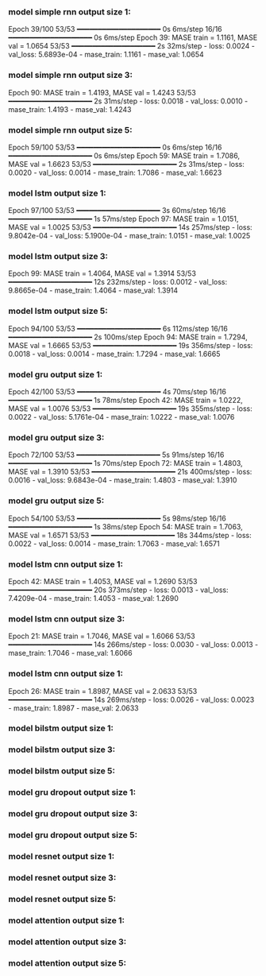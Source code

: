 ### model simple rnn output size 1:
Epoch 39/100
53/53 ━━━━━━━━━━━━━━━━━━━━ 0s 6ms/step
16/16 ━━━━━━━━━━━━━━━━━━━━ 0s 6ms/step
Epoch 39: MASE train = 1.1161, MASE val = 1.0654
53/53 ━━━━━━━━━━━━━━━━━━━━ 2s 32ms/step - loss: 0.0024 - val_loss: 5.6893e-04 - mase_train: 1.1161 - mase_val: 1.0654
### model simple rnn output size 3:
Epoch 90: MASE train = 1.4193, MASE val = 1.4243
53/53 ━━━━━━━━━━━━━━━━━━━━ 2s 31ms/step - loss: 0.0018 - val_loss: 0.0010 - mase_train: 1.4193 - mase_val: 1.4243
### model simple rnn output size 5:
Epoch 59/100
53/53 ━━━━━━━━━━━━━━━━━━━━ 0s 6ms/step
16/16 ━━━━━━━━━━━━━━━━━━━━ 0s 6ms/step
Epoch 59: MASE train = 1.7086, MASE val = 1.6623
53/53 ━━━━━━━━━━━━━━━━━━━━ 2s 31ms/step - loss: 0.0020 - val_loss: 0.0014 - mase_train: 1.7086 - mase_val: 1.6623
### model lstm output size 1:
Epoch 97/100
53/53 ━━━━━━━━━━━━━━━━━━━━ 3s 60ms/step
16/16 ━━━━━━━━━━━━━━━━━━━━ 1s 57ms/step
Epoch 97: MASE train = 1.0151, MASE val = 1.0025
53/53 ━━━━━━━━━━━━━━━━━━━━ 14s 257ms/step - loss: 9.8042e-04 - val_loss: 5.1900e-04 - mase_train: 1.0151 - mase_val: 1.0025
### model lstm output size 3:
Epoch 99: MASE train = 1.4064, MASE val = 1.3914
53/53 ━━━━━━━━━━━━━━━━━━━━ 12s 232ms/step - loss: 0.0012 - val_loss: 9.8665e-04 - mase_train: 1.4064 - mase_val: 1.3914
### model lstm output size 5:
Epoch 94/100
53/53 ━━━━━━━━━━━━━━━━━━━━ 6s 112ms/step
16/16 ━━━━━━━━━━━━━━━━━━━━ 2s 100ms/step
Epoch 94: MASE train = 1.7294, MASE val = 1.6665
53/53 ━━━━━━━━━━━━━━━━━━━━ 19s 356ms/step - loss: 0.0018 - val_loss: 0.0014 - mase_train: 1.7294 - mase_val: 1.6665
### model gru output size 1:
Epoch 42/100
53/53 ━━━━━━━━━━━━━━━━━━━━ 4s 70ms/step
16/16 ━━━━━━━━━━━━━━━━━━━━ 1s 78ms/step
Epoch 42: MASE train = 1.0222, MASE val = 1.0076
53/53 ━━━━━━━━━━━━━━━━━━━━ 19s 355ms/step - loss: 0.0022 - val_loss: 5.1761e-04 - mase_train: 1.0222 - mase_val: 1.0076
### model gru output size 3:
Epoch 72/100
53/53 ━━━━━━━━━━━━━━━━━━━━ 5s 91ms/step
16/16 ━━━━━━━━━━━━━━━━━━━━ 1s 70ms/step
Epoch 72: MASE train = 1.4803, MASE val = 1.3910
53/53 ━━━━━━━━━━━━━━━━━━━━ 21s 400ms/step - loss: 0.0016 - val_loss: 9.6843e-04 - mase_train: 1.4803 - mase_val: 1.3910
### model gru output size 5:
Epoch 54/100
53/53 ━━━━━━━━━━━━━━━━━━━━ 5s 98ms/step 
16/16 ━━━━━━━━━━━━━━━━━━━━ 1s 38ms/step
Epoch 54: MASE train = 1.7063, MASE val = 1.6571
53/53 ━━━━━━━━━━━━━━━━━━━━ 18s 344ms/step - loss: 0.0022 - val_loss: 0.0014 - mase_train: 1.7063 - mase_val: 1.6571
### model lstm cnn output size 1:
Epoch 42: MASE train = 1.4053, MASE val = 1.2690
53/53 ━━━━━━━━━━━━━━━━━━━━ 20s 373ms/step - loss: 0.0013 - val_loss: 7.4209e-04 - mase_train: 1.4053 - mase_val: 1.2690
### model lstm cnn output size 3:
Epoch 21: MASE train = 1.7046, MASE val = 1.6066
53/53 ━━━━━━━━━━━━━━━━━━━━ 14s 266ms/step - loss: 0.0030 - val_loss: 0.0013 - mase_train: 1.7046 - mase_val: 1.6066
### model lstm cnn output size 1:
Epoch 26: MASE train = 1.8987, MASE val = 2.0633
53/53 ━━━━━━━━━━━━━━━━━━━━ 14s 269ms/step - loss: 0.0026 - val_loss: 0.0023 - mase_train: 1.8987 - mase_val: 2.0633
### model bilstm output size 1:

### model bilstm output size 3:

### model bilstm output size 5:

### model gru dropout output size 1:

### model gru dropout output size 3:

### model gru dropout output size 5:

### model resnet output size 1:

### model resnet output size 3:

### model resnet output size 5:

### model attention output size 1:

### model attention output size 3:

### model attention output size 5: